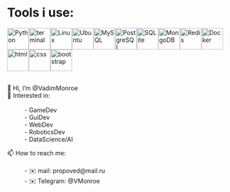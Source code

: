 <div>
  <h1> Tools i use: </h1>
<img src="https://user-images.githubusercontent.com/82668410/161049857-27454565-cfbc-43ec-8173-329fa66d8ec5.png" width="50" height="50" alt="Python"><img src="https://user-images.githubusercontent.com/82668410/161063578-021eb8aa-52cd-4190-aa8c-79130b8a901d.png" width="50" height="50" alt="terminal"><img src="https://user-images.githubusercontent.com/82668410/161050726-1d7f9d34-0dde-4fb0-9f2c-0ba86cfd2398.png" width="50" height="50" alt="Linux"><img src="https://user-images.githubusercontent.com/82668410/161050882-79bf0ba0-34ee-4076-b240-910bbae9e93a.png" width="50" height="50" alt="Ubuntu"><img src="https://user-images.githubusercontent.com/82668410/161051609-9742a4a7-52ec-44e4-b583-38cc29a338c0.png" width="50" height="50" alt="MySQL"><img src="https://user-images.githubusercontent.com/82668410/161051949-f6ada273-ad37-49f8-acdb-7b4af7e9c6c5.png" width="50" height="50" alt="PostgreSQL"><img src="https://user-images.githubusercontent.com/82668410/161063673-24090e69-b277-413d-8164-29a9b782c74d.png" width="50" height="50" alt="SQLite"><img src="https://user-images.githubusercontent.com/82668410/161052091-c603fe15-ed0c-4fca-8975-daa6aae8a888.png" width="50" height="50" alt="MongoDB"><img src="https://user-images.githubusercontent.com/82668410/161377628-e13a0509-53ca-460b-b890-37967b0c9173.png" width="50" height="50" alt="Redis"><img src="https://user-images.githubusercontent.com/82668410/161061683-9842eaaa-2a12-43c9-9e56-9b5ead9ed8d5.png" width="50" height="50" alt="Docker"><img src="https://user-images.githubusercontent.com/82668410/161061947-9412e0ad-4bb9-44a0-853a-369f0a9db8dd.png" width="50" height="50" alt="html"><img src="https://user-images.githubusercontent.com/82668410/161062032-33fdec4a-745b-4f7b-9cf8-2ecb9fbe8343.png" width="50" height="50" alt="css"><img src="https://user-images.githubusercontent.com/82668410/161062094-ee8fe753-b49c-4f59-b3e1-24e84eeb2404.png" width="50" height="50" alt="bootstrap">
</div>

<div>
  <br>
  <dl>
    <dt>👋 Hi, I’m @VadimMonroe</dt>
    <dt>🌱 Interested in: </dt><br>
      <dd>- GameDev</dd>
      <dd>- GuiDev</dd>
      <dd>- WebDev</dd>
      <dd>- RoboticsDev</dd>
      <dd>- DataScience/AI</dd>
  </dl>
  
  <dl>
    <dt>📫 How to reach me:</dt><br>
      <dd>- ✉️ mail: propoved@mail.ru</dd>
      <dd>- ✉️ Telegram: @VMonroe</dd>
  </dl>
</div>

<!---
VadimMonroe/VadimMonroe is a ✨ special ✨ repository because its `README.md` (this file) appears on your GitHub profile.
You can click the Preview link to take a look at your changes.
--->
